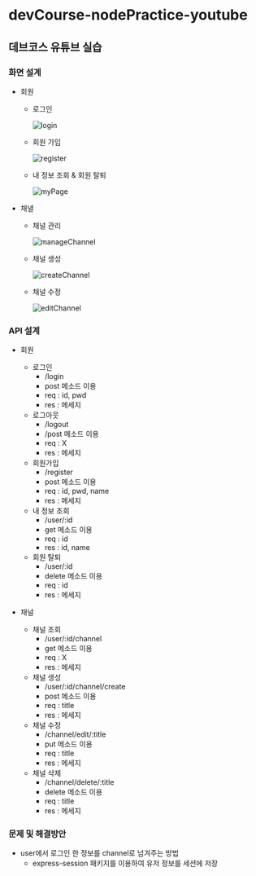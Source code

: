 # devCourse-nodePractice-youtube
## 데브코스 유튜브 실습
### 화면 설계
- 회원
  - 로그인

    ![login](https://github.com/user-attachments/assets/60d6f6c1-7725-4593-a0e7-cfc132a32413)

  - 회원 가입

    ![register](https://github.com/user-attachments/assets/02a938ba-8e8d-403e-8d33-ad2bfa6fcd25)

  - 내 정보 조회 & 회원 탈퇴
  
    ![myPage](https://github.com/user-attachments/assets/2475d6e4-092d-49a9-9aef-24b07a157d94)

- 채녈
  - 채널 관리

    ![manageChannel](https://github.com/user-attachments/assets/df727e1c-0c27-449f-9322-91cb3cb6d016)


  - 채널 생성

    ![createChannel](https://github.com/user-attachments/assets/432b3ed7-1c86-4173-860e-a6dc0ba468f0)


  - 채널 수정
    
    ![editChannel](https://github.com/user-attachments/assets/63f2a25d-2f08-4d17-94e1-9191dba4f821)


### API 설계
- 회원
  - 로그인
    - /login
    - post 메소드 이용
    - req : id, pwd
    - res : 메세지
  - 로그아웃
    - /logout
    - /post 메소드 이용
    - req : X
    - res : 메세지
  - 회원가입
    - /register
    - post 메소드 이용
    - req : id, pwd, name
    - res : 메세지
  - 내 정보 조회
    - /user/:id
    - get 메소드 이용
    - req : id
    - res : id, name
  - 회원 탈퇴
    - /user/:id
    - delete 메소드 이용
    - req : id
    - res : 메세지

- 채널
  - 채널 조회
    - /user/:id/channel
    - get 메소드 이용
    - req : X
    - res : 메세지
  - 채널 생성
    - /user/:id/channel/create
    - post 메소드 이용
    - req : title
    - res : 메세지
  - 채널 수정
    - /channel/edit/:title
    - put 메소드 이용
    - req : title
    - res : 메세지
  - 채널 삭제
    - /channel/delete/:title
    - delete 메소드 이용
    - req : title
    - res : 메세지

### 문제 및 해결방안
- user에서 로그인 한 정보를 channel로 넘겨주는 방법
  - express-session 패키지를 이용하여 유저 정보를 세션에 저장